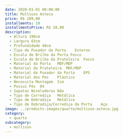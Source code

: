 ```yaml
---
date: 2020-01-01 00:00:00
title: Multiuso Asteca
price: R$ 289,00
installments: 10
installmentsPrice: R$ 28,90
description:
  - Altura 190cm
  - Largura	63cm
  - Profundidade 40cm
  - Tipo de Puxador da Porta	Externo
  - Escala de Brilho da Porta Fosco
  - Escala de Brilho da Prateleira	Fosco
  - Material da Porta	MDF/MDP
  - Material da Prateleira	MDF/MDP
  - Material do Puxador da Porta	EPS
  - Material dos Pés	Plástico
  - Necessita Montagem	Sim
  - Possui Pés	04
  - Sapatas Niveladoras Não
  - Tipo de Corrediça	Metálica
  - Tipo de Dobradiça	Metálica
  - Tipo de Dobradiça/Corrediça da Porta	Aço
image: ../products-images/quarto/multiuso-asteca.jpg
category:
  - quarto
subcategory:
  - multiuso
---
```

